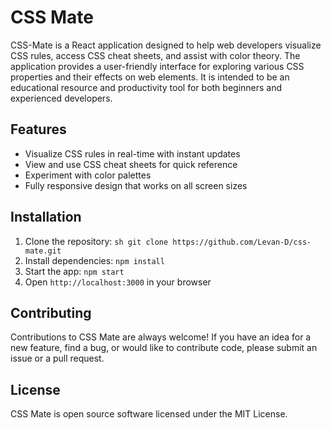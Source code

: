 # CSS Mate

CSS-Mate is a React application designed to help web developers visualize CSS rules, access CSS cheat sheets, and assist with color theory. The application provides a user-friendly interface for exploring various CSS properties and their effects on web elements. It is intended to be an educational resource and productivity tool for both beginners and experienced developers.


## Features

- Visualize CSS rules in real-time with instant updates
- View and use CSS cheat sheets for quick reference
- Experiment with color palettes
- Fully responsive design that works on all screen sizes

## Installation

1. Clone the repository: ```sh git clone https://github.com/Levan-D/css-mate.git```
2. Install dependencies: ``npm install``
3. Start the app: `npm start`
4. Open `http://localhost:3000` in your browser


## Contributing

Contributions to CSS Mate are always welcome! If you have an idea for a new feature, find a bug, or would like to contribute code, please submit an issue or a pull request.

## License

CSS Mate is open source software licensed under the MIT License.
